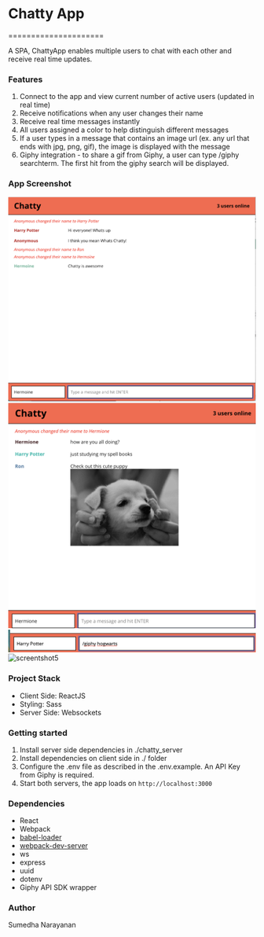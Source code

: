 # Chatty App
=====================

A SPA, ChattyApp enables multiple users to chat with each other and receive real time updates. 

### Features

1. Connect to the app and view current number of active users (updated in real time)
2. Receive notifications when any user changes their name
3. Receive real time messages instantly
4. All users assigned a color to help distinguish different messages
5. If a user types in a message that contains an image url (ex. any url that ends with jpg, png, gif), the image is displayed with the message
6. Giphy integration - to share a gif from Giphy, a user can type /giphy searchterm. The first hit from the giphy search will be displayed.

### App Screenshot
![screenshot2](./screenshots/screenshot2.png)
![screenshot3](./screenshots/screenshot3.png)
![screenshot4](./screenshots/screenshot4.png)
![screentshot5](./screenshots/screentshot5.png)

### Project Stack

- Client Side: ReactJS
- Styling: Sass
- Server Side: Websockets


### Getting started
1. Install server side dependencies  in ./chatty_server 
2. Install dependencies on client side in ./ folder
3. Configure the .env file as described in the .env.example. An API Key from Giphy is required. 
4. Start both servers, the app loads on `http://localhost:3000`


### Dependencies

* React
* Webpack
* [babel-loader](https://github.com/babel/babel-loader)
* [webpack-dev-server](https://github.com/webpack/webpack-dev-server)
* ws
* express
* uuid
* dotenv
* Giphy API SDK wrapper

### Author
Sumedha Narayanan
